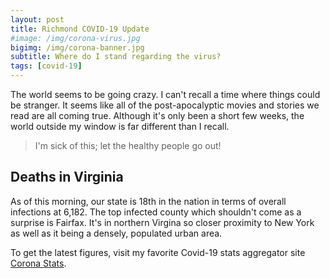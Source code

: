 ```yaml
---
layout: post
title: Richmond COVID-19 Update
#image: /img/corona-virus.jpg
bigimg: /img/corona-banner.jpg
subtitle: Where do I stand regarding the virus?
tags: [covid-19]
---
```

The world seems to be going crazy.  I can't recall a time where things could be stranger.  It seems like 
all of the post-apocalyptic movies and stories we read are all coming true.  Although it's only been a short few weeks, the world outside my window is far different than I recall.

> I'm sick of this; let the healthy people go out!

## Deaths in Virginia
As of this morning, our state is 18th in the nation in terms of overall infections at 6,182. The top infected county which shouldn't come as a surprise is Fairfax.  It's in northern Virgina so closer proximity to New York as well as it being a densely, populated urban area.  

To get the latest figures, visit my favorite Covid-19 stats aggregator site [Corona Stats](http://coronastats.co).